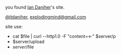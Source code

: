 you found [Ian Daniher](/itdaniher/CV.mkd)'s site. 

[@itdaniher](http://twitter.com/itdaniher), [explodingmind@gmail.com](mailto:explodingmind@gmail.com)

site use:

* cat $file | curl --http1.0 -F "content=<-" $server/p
* $server/upload
* $server/$file
